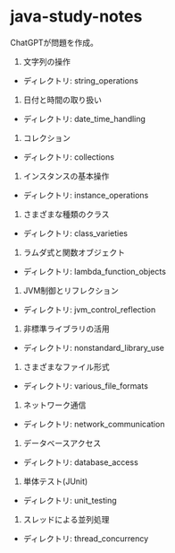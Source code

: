 # java-study-notes

ChatGPTが問題を作成。

1. 文字列の操作

- ディレクトリ: string_operations

1. 日付と時間の取り扱い

- ディレクトリ: date_time_handling

1. コレクション

- ディレクトリ: collections

1. インスタンスの基本操作

- ディレクトリ: instance_operations

1. さまざまな種類のクラス

- ディレクトリ: class_varieties

1. ラムダ式と関数オブジェクト

- ディレクトリ: lambda_function_objects

1. JVM制御とリフレクション

- ディレクトリ: jvm_control_reflection

1. 非標準ライブラリの活用

- ディレクトリ: nonstandard_library_use

1. さまざまなファイル形式

- ディレクトリ: various_file_formats

1. ネットワーク通信

- ディレクトリ: network_communication

1. データベースアクセス

- ディレクトリ: database_access

1. 単体テスト(JUnit)

- ディレクトリ: unit_testing

1. スレッドによる並列処理

- ディレクトリ: thread_concurrency

